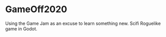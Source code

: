 # GameOff2020
Using the Game Jam as an excuse to learn something new. Scifi Roguelike game in Godot. 
